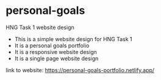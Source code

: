 # personal-goals
HNG Task 1 website design
* This is a simple website design for HNG Task 1
* It is a personal goals portfolio
* It is a responsive website design
* It is a single page website design

link to website: https://personal-goals-portfolio.netlify.app/

